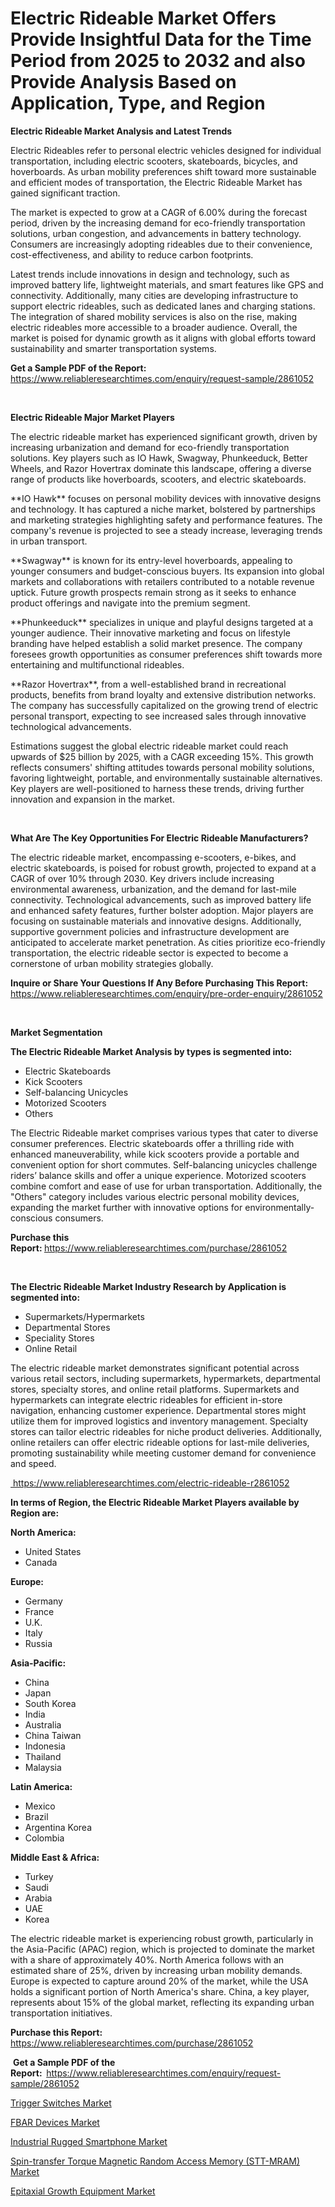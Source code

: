 <p><h1>Electric Rideable Market Offers Provide Insightful Data for the Time Period from 2025 to 2032 and also Provide Analysis Based on Application, Type, and Region</h1></p><p><strong>Electric Rideable Market Analysis and Latest Trends</strong></p>
<p><p>Electric Rideables refer to personal electric vehicles designed for individual transportation, including electric scooters, skateboards, bicycles, and hoverboards. As urban mobility preferences shift toward more sustainable and efficient modes of transportation, the Electric Rideable Market has gained significant traction. </p><p>The market is expected to grow at a CAGR of 6.00% during the forecast period, driven by the increasing demand for eco-friendly transportation solutions, urban congestion, and advancements in battery technology. Consumers are increasingly adopting rideables due to their convenience, cost-effectiveness, and ability to reduce carbon footprints. </p><p>Latest trends include innovations in design and technology, such as improved battery life, lightweight materials, and smart features like GPS and connectivity. Additionally, many cities are developing infrastructure to support electric rideables, such as dedicated lanes and charging stations. The integration of shared mobility services is also on the rise, making electric rideables more accessible to a broader audience. Overall, the market is poised for dynamic growth as it aligns with global efforts toward sustainability and smarter transportation systems.</p></p>
<p><strong>Get a Sample PDF of the Report:&nbsp;</strong> <a href="https://www.reliableresearchtimes.com/enquiry/request-sample/2861052?utm_campaign=3047&utm_medium=2&utm_source=Github&utm_content=ia&utm_term=12032025&utm_id=electric-rideable">https://www.reliableresearchtimes.com/enquiry/request-sample/2861052</a></p>
<p>&nbsp;</p>
<p><strong>Electric Rideable Major Market Players</strong></p>
<p><p>The electric rideable market has experienced significant growth, driven by increasing urbanization and demand for eco-friendly transportation solutions. Key players such as IO Hawk, Swagway, Phunkeeduck, Better Wheels, and Razor Hovertrax dominate this landscape, offering a diverse range of products like hoverboards, scooters, and electric skateboards.</p><p>**IO Hawk** focuses on personal mobility devices with innovative designs and technology. It has captured a niche market, bolstered by partnerships and marketing strategies highlighting safety and performance features. The company's revenue is projected to see a steady increase, leveraging trends in urban transport.</p><p>**Swagway** is known for its entry-level hoverboards, appealing to younger consumers and budget-conscious buyers. Its expansion into global markets and collaborations with retailers contributed to a notable revenue uptick. Future growth prospects remain strong as it seeks to enhance product offerings and navigate into the premium segment.</p><p>**Phunkeeduck** specializes in unique and playful designs targeted at a younger audience. Their innovative marketing and focus on lifestyle branding have helped establish a solid market presence. The company foresees growth opportunities as consumer preferences shift towards more entertaining and multifunctional rideables.</p><p>**Razor Hovertrax**, from a well-established brand in recreational products, benefits from brand loyalty and extensive distribution networks. The company has successfully capitalized on the growing trend of electric personal transport, expecting to see increased sales through innovative technological advancements.</p><p>Estimations suggest the global electric rideable market could reach upwards of $25 billion by 2025, with a CAGR exceeding 15%. This growth reflects consumers' shifting attitudes towards personal mobility solutions, favoring lightweight, portable, and environmentally sustainable alternatives. Key players are well-positioned to harness these trends, driving further innovation and expansion in the market.</p></p>
<p>&nbsp;</p>
<p><strong>What Are The Key Opportunities For Electric Rideable Manufacturers?</strong></p>
<p><p>The electric rideable market, encompassing e-scooters, e-bikes, and electric skateboards, is poised for robust growth, projected to expand at a CAGR of over 10% through 2030. Key drivers include increasing environmental awareness, urbanization, and the demand for last-mile connectivity. Technological advancements, such as improved battery life and enhanced safety features, further bolster adoption. Major players are focusing on sustainable materials and innovative designs. Additionally, supportive government policies and infrastructure development are anticipated to accelerate market penetration. As cities prioritize eco-friendly transportation, the electric rideable sector is expected to become a cornerstone of urban mobility strategies globally.</p></p>
<p><strong>Inquire or Share Your Questions If Any Before Purchasing This Report:</strong> <a href="https://www.reliableresearchtimes.com/enquiry/pre-order-enquiry/2861052?utm_campaign=3047&utm_medium=2&utm_source=Github&utm_content=ia&utm_term=12032025&utm_id=electric-rideable">https://www.reliableresearchtimes.com/enquiry/pre-order-enquiry/2861052</a></p>
<p>&nbsp;</p>
<p><strong>Market Segmentation</strong></p>
<p><strong>The Electric Rideable Market Analysis by types is segmented into:</strong></p>
<p><ul><li>Electric Skateboards</li><li>Kick Scooters</li><li>Self-balancing Unicycles</li><li>Motorized Scooters</li><li>Others</li></ul></p>
<p><p>The Electric Rideable market comprises various types that cater to diverse consumer preferences. Electric skateboards offer a thrilling ride with enhanced maneuverability, while kick scooters provide a portable and convenient option for short commutes. Self-balancing unicycles challenge riders’ balance skills and offer a unique experience. Motorized scooters combine comfort and ease of use for urban transportation. Additionally, the "Others" category includes various electric personal mobility devices, expanding the market further with innovative options for environmentally-conscious consumers.</p></p>
<p><strong>Purchase this Report:&nbsp;</strong><a href="https://www.reliableresearchtimes.com/purchase/2861052?utm_campaign=3047&utm_medium=2&utm_source=Github&utm_content=ia&utm_term=12032025&utm_id=electric-rideable">https://www.reliableresearchtimes.com/purchase/2861052</a></p>
<p>&nbsp;</p>
<p><strong>The Electric Rideable Market Industry Research by Application is segmented into:</strong></p>
<p><ul><li>Supermarkets/Hypermarkets</li><li>Departmental Stores</li><li>Speciality Stores</li><li>Online Retail</li></ul></p>
<p><p>The electric rideable market demonstrates significant potential across various retail sectors, including supermarkets, hypermarkets, departmental stores, specialty stores, and online retail platforms. Supermarkets and hypermarkets can integrate electric rideables for efficient in-store navigation, enhancing customer experience. Departmental stores might utilize them for improved logistics and inventory management. Specialty stores can tailor electric rideables for niche product deliveries. Additionally, online retailers can offer electric rideable options for last-mile deliveries, promoting sustainability while meeting customer demand for convenience and speed.</p></p>
<p><a href="https://www.reliableresearchtimes.com/electric-rideable-r2861052?utm_campaign=3047&utm_medium=2&utm_source=Github&utm_content=ia&utm_term=12032025&utm_id=electric-rideable">&nbsp;https://www.reliableresearchtimes.com/electric-rideable-r2861052</a></p>
<p><strong>In terms of Region, the Electric Rideable Market Players available by Region are:</strong></p>
<p>
    <p> <strong> North America: </strong>
        <ul>
            <li>United States</li>
            <li>Canada</li>
        </ul>
        </p> 
    <p> <strong> Europe: </strong>
        <ul>
            <li>Germany</li>
            <li>France</li>
            <li>U.K.</li>
            <li>Italy</li>
            <li>Russia</li>
        </ul>
        </p> 
    <p> <strong> Asia-Pacific: </strong>
        <ul>
            <li>China</li>
            <li>Japan</li>
            <li>South Korea</li>
            <li>India</li>
            <li>Australia</li>
            <li>China Taiwan</li>
            <li>Indonesia</li>
            <li>Thailand</li>
            <li>Malaysia</li>
        </ul>
        </p> 
    <p> <strong> Latin America: </strong>
        <ul>
            <li>Mexico</li>
            <li>Brazil</li>
            <li>Argentina Korea</li>
            <li>Colombia</li>
        </ul>
        </p> 
    <p> <strong> Middle East & Africa: </strong>
        <ul>
            <li>Turkey</li>
            <li>Saudi</li>
            <li>Arabia</li>
            <li>UAE</li>
            <li>Korea</li>
        </ul>
    </p>
    </p>
<p><p>The electric rideable market is experiencing robust growth, particularly in the Asia-Pacific (APAC) region, which is projected to dominate the market with a share of approximately 40%. North America follows with an estimated share of 25%, driven by increasing urban mobility demands. Europe is expected to capture around 20% of the market, while the USA holds a significant portion of North America's share. China, a key player, represents about 15% of the global market, reflecting its expanding urban transportation initiatives.</p></p>
<p><strong>Purchase this Report: </strong><a href="https://www.reliableresearchtimes.com/purchase/2861052?utm_campaign=3047&utm_medium=2&utm_source=Github&utm_content=ia&utm_term=12032025&utm_id=electric-rideable">https://www.reliableresearchtimes.com/purchase/2861052</a></p>
<p>&nbsp;<strong>Get a Sample PDF of the Report:&nbsp;&nbsp;</strong><a href="https://www.reliableresearchtimes.com/enquiry/request-sample/2861052?utm_campaign=3047&utm_medium=2&utm_source=Github&utm_content=ia&utm_term=12032025&utm_id=electric-rideable">https://www.reliableresearchtimes.com/enquiry/request-sample/2861052</a></p>
<p><strong></strong></p>
<p><p><a href="https://www.linkedin.com/pulse/trigger-switches-market-study-creating-business-environment-gehrc?utm_campaign=3047&utm_medium=2&utm_source=Github&utm_content=ia&utm_term=12032025&utm_id=electric-rideable">Trigger Switches Market</a></p><p><a href="https://www.linkedin.com/pulse/global-fbar-devices-market-sector2025-2032-metrics-strategic-45aff?utm_campaign=3047&utm_medium=2&utm_source=Github&utm_content=ia&utm_term=12032025&utm_id=electric-rideable">FBAR Devices Market</a></p><p><a href="https://github.com/tszkintruca/Market-Research-Report-List-1/blob/main/industrial-rugged-smartphone-market.md?utm_campaign=3047&utm_medium=2&utm_source=Github&utm_content=ia&utm_term=12032025&utm_id=electric-rideable">Industrial Rugged Smartphone Market</a></p><p><a href="https://www.linkedin.com/pulse/spin-transfer-torque-magnetic-random-access-memory-stt-mram-7htic?utm_campaign=3047&utm_medium=2&utm_source=Github&utm_content=ia&utm_term=12032025&utm_id=electric-rideable">Spin-transfer Torque Magnetic Random Access Memory (STT-MRAM) Market</a></p><p><a href="https://www.linkedin.com/pulse/epitaxial-growth-equipment-market-report-marketanalysis-betterdecision-making-mqeif?utm_campaign=3047&utm_medium=2&utm_source=Github&utm_content=ia&utm_term=12032025&utm_id=electric-rideable">Epitaxial Growth Equipment Market</a></p></p>